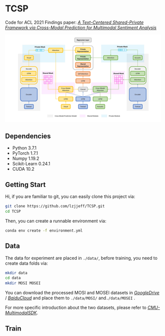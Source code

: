 # TCSP

Code for ACL 2021 Findings paper: *[A Text-Centered Shared-Private Framework via Cross-Modal Prediction for Multimodal Sentiment Analysis]()*

![model](./img/TCSP.jpg)



## Dependencies

* Python 3.7.1
* PyTorch 1.7.1
* Numpy 1.19.2
* Scikit-Learn 0.24.1
* CUDA 10.2



## Getting Start

Hi, if you are familiar to git,  you can easily clone this project via:

```bash
git clone https://github.com/lzjjeff/TCSP.git
cd TCSP
```

Then, you can create a runnable environment via:

```bash
conda env create -f environment.yml
```



## Data

The data for experiment are placed in `./data/`, before training, you need to create data folds via:

```bash
mkdir data
cd data
mkdir MOSI MOSEI
```

You can download the processed MOSI and MOSEI datasets in *[GoogleDrive]()* / *[BaiduCloud]()* and place them to `./data/MOSI/` and`./data/MOSEI` .

For more specific introduction about the two datasets, please refer to *[CMU-MultimodalSDK](https://github.com/A2Zadeh/CMU-MultimodalSDK)*.



## Train

